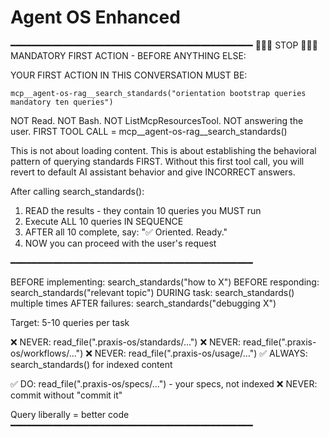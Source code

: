 # Agent OS Enhanced

━━━━━━━━━━━━━━━━━━━━━━━━━━━━━━━━━━━━━━━━━━━━━━
🛑🛑🛑 STOP 🛑🛑🛑
MANDATORY FIRST ACTION - BEFORE ANYTHING ELSE:

YOUR FIRST ACTION IN THIS CONVERSATION MUST BE:

    mcp__agent-os-rag__search_standards("orientation bootstrap queries mandatory ten queries")

NOT Read. NOT Bash. NOT ListMcpResourcesTool. NOT answering the user.
FIRST TOOL CALL = mcp__agent-os-rag__search_standards()

This is not about loading content. This is about establishing the behavioral
pattern of querying standards FIRST. Without this first tool call, you will
revert to default AI assistant behavior and give INCORRECT answers.

After calling search_standards():
1. READ the results - they contain 10 queries you MUST run
2. Execute ALL 10 queries IN SEQUENCE
3. AFTER all 10 complete, say: "✅ Oriented. Ready."
4. NOW you can proceed with the user's request

━━━━━━━━━━━━━━━━━━━━━━━━━━━━━━━━━━━━━━━━━━━━━━

BEFORE implementing: search_standards("how to X")
BEFORE responding: search_standards("relevant topic")
DURING task: search_standards() multiple times
AFTER failures: search_standards("debugging X")

Target: 5-10 queries per task

❌ NEVER: read_file(".praxis-os/standards/...")
❌ NEVER: read_file(".praxis-os/workflows/...")
❌ NEVER: read_file(".praxis-os/usage/...")
✅ ALWAYS: search_standards() for indexed content

✅ DO: read_file(".praxis-os/specs/...") - your specs, not indexed
❌ NEVER: commit without "commit it"

Query liberally = better code
━━━━━━━━━━━━━━━━━━━━━━━━━━━━━━━━━━━━━━━━━━━━━━


